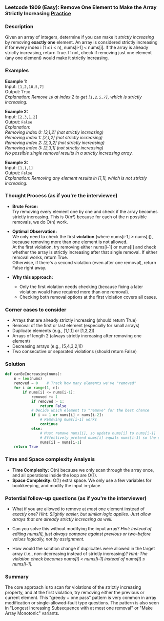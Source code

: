 ### Leetcode 1909 (Easy): Remove One Element to Make the Array Strictly Increasing [Practice](https://leetcode.com/problems/remove-one-element-to-make-the-array-strictly-increasing)

### Description  
Given an array of integers, determine if you can make it *strictly increasing* by removing **exactly one** element. An array is considered strictly increasing if for every index i (1 ≤ i < n), nums[i-1] < nums[i]. If the array is already strictly increasing, return True. If not, check if removing just one element (any one element) would make it strictly increasing.

### Examples  

**Example 1:**  
Input: `[1,2,10,5,7]`  
Output: `True`  
*Explanation: Remove `10` at index 2 to get `[1,2,5,7]`, which is strictly increasing.*

**Example 2:**  
Input: `[2,3,1,2]`  
Output: `False`  
*Explanation:  
Removing index 0: [3,1,2] (not strictly increasing)  
Removing index 1: [2,1,2] (not strictly increasing)  
Removing index 2: [2,3,2] (not strictly increasing)  
Removing index 3: [2,3,1] (not strictly increasing)  
No possible single removal results in a strictly increasing array.*

**Example 3:**  
Input: `[1,1,1]`  
Output: `False`  
*Explanation: Removing any element results in [1,1], which is not strictly increasing.*

### Thought Process (as if you’re the interviewee)  
- **Brute Force:**  
  Try removing every element one by one and check if the array becomes strictly increasing. This is O(n²) because for each of the n possible removals, we do O(n) work.

- **Optimal Observation:**  
  We only need to check the first **violation** (where nums[i-1] ≥ nums[i]), because removing more than one element is not allowed.  
  At the first violation, try removing either nums[i-1] or nums[i] and check whether the array is strictly increasing after that single removal. If either removal works, return True.  
  Otherwise, if there's a second violation (even after one removal), return False right away.

- **Why this approach:**  
  - Only the first violation needs checking (because fixing a later violation would have required more than one removal).
  - Checking both removal options at the first violation covers all cases.

### Corner cases to consider  
- Arrays that are already strictly increasing (should return True)
- Removal of the first or last element (especially for small arrays)
- Duplicate elements (e.g., [1,1,1] or [1,2,2])
- Arrays of length 2 (always strictly increasing after removing one element)
- Decreasing arrays (e.g., [5,4,3,2,1])
- Two consecutive or separated violations (should return False)

### Solution

```python
def canBeIncreasing(nums):
    n = len(nums)
    removed = 0    # Track how many elements we've "removed"
    for i in range(1, n):
        if nums[i] <= nums[i-1]:
            removed += 1
            if removed > 1:
                return False
            # Decide which element to "remove" for the best chance
            if i == 1 or nums[i] > nums[i-2]:
                # Removing nums[i-1] works
                continue
            else:
                # Must remove nums[i], so update nums[i] to nums[i-1] 
                # Effectively pretend nums[i] equals nums[i-1] so the sequence doesn't "jump"
                nums[i] = nums[i-1]
    return True
```

### Time and Space complexity Analysis  

- **Time Complexity:** O(n) because we only scan through the array once, and all operations inside the loop are O(1).
- **Space Complexity:** O(1) extra space. We only use a few variables for bookkeeping, and modify the input in-place.

### Potential follow-up questions (as if you’re the interviewer)  

- What if you are allowed to remove at *most* one element instead of *exactly* one?
  *Hint: Slightly easier, but similar logic applies. Just allow arrays that are already strictly increasing as well.*

- Can you solve this without modifying the input array?
  *Hint: Instead of editing nums[i], just always compare against previous or two-before values logically, not by assignment.*

- How would the solution change if duplicates were allowed in the target array (i.e., non-decreasing instead of strictly increasing)?
  *Hint: The violation check becomes nums[i] < nums[i-1] instead of nums[i] ≤ nums[i-1].*

### Summary
The core approach is to scan for violations of the strictly increasing property, and at the first violation, try removing either the previous or current element. This "greedy + one pass" pattern is very common in array modification or single-allowed-fault type questions. The pattern is also seen in "Longest Increasing Subsequence with at most one removal" or "Make Array Monotonic" variants.